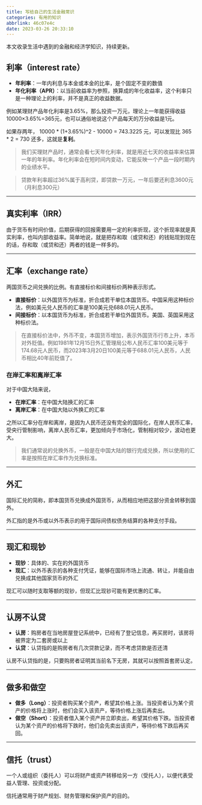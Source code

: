 ```yaml
---
title: 写给自己的生活金融常识
categories: 有用的知识
abbrlink: 46c07e4c
date: 2023-03-26 20:33:10
---
```


本文收录生活中遇到的金融和经济学知识，持续更新。

<!-- more -->

## 利率（interest rate）

- **年利率**：一年内利息与本金或本金的比率，是个固定不变的数值
- **年化利率（APR）**：以当前收益率为参照，换算成的年化收益率，这个利率只是一种理论上的利率，并不是真正的收益数据。

例如某理财产品年化利率是3.65%，那么投资一万元，理论上一年能获得收益 10000×3.65%=365元，也可以通俗地说这个产品每天的万分收益是1元。

如果存两年， 10000 * (1+3.65%)^2 - 10000 = 743.3225 元，可以发现比 365 * 2 = 730 还多，这就是**复利**。 


> 我们买理财产品时，通常会看七天年化利率，就是用近七天的收益率来估算一年的年利率。年化利率会在短时间内变动，它能反映一个产品一段时期内的业绩水平。

> 贷款年利率超过36%属于高利贷，即贷款一万元，一年后要还利息3600元（月利息300元）

---

## 真实利率（IRR）

由于货币有时间价值，后期获得的回报需要用一定的利率折现，这个折现率就是真实利率，也叫内部收益率。简单地说，就是把存和取（或贷和还）的钱贴现到现在的话，存和取（或贷和还）两者的钱是一样多的。


---

## 汇率（exchange rate）

两国货币之间兑换的比例。有直接标价和间接标价两种表示形式。

- **直接标价**：以外国货币为标准，折合成若干单位本国货币。中国采用这种标价法，例如美元兑人民币的汇率是100美元兑688.01元人民币。
- **间接标价**：以本国货币为标准，折合成若干单位外国货币。美国、英国采用这种标价法。

> 在直接标价法中，外币不变，本国货币增加，表示外国货币行市上升，本币对外贬值。例如1981年12月15日外汇管理局公布人民币汇率100美元等于174.68元人民币，而2023年3月20日100美元等于688.01元人民币，人民币相比40年前贬值了。

### 在岸汇率和离岸汇率

对于中国大陆来说，

- **在岸汇率**：在中国大陆换汇的汇率
- **离岸汇率**：在中国大陆以外换汇的汇率

之所以汇率分在岸和离岸，是因为人民币还没有完全的国际化，在岸人民币汇率，受央行管制影响，离岸人民币汇率，更加倾向于市场化，管制相对较少，波动也更大。

> 我们通常说的兑换外币，一般是在中国大陆的银行完成兑换，所以使用的汇率是按照在岸汇率作为兑换标准。

---

## 外汇

国际汇兑的简称，即本国货币兑换成外国货币，从而相应地把这部分资金转移到国外。

外汇指的是外币或以外币表示的用于国际间债权债务结算的各种支付手段。

---

## 现汇和现钞

- **现钞**：具体的、实在的外国货币
- **现汇**：以外币表示的各种支付凭证，能够在国际市场上流通、转让，并能自由兑换成其他国家货币的外汇

现汇可以随时支取等额的现钞，但现汇比现钞可能有更优惠的汇率。

---

## 认房不认贷

- **认房**：购房者在当地房屋登记系统中，已经有了登记信息，再买房时，该房将被界定为二套房或以上
- **认贷**：认贷指的是购房者有几次贷款记录，而不考虑贷款是否还清

认房不认贷指的是，只要购房者证明其当前名下无房，其就可以按照首套房认定。

---

## 做多和做空

- **做多（Long）**：投资者购买某个资产，希望其价格上涨。当投资者认为某个资产的价格将上涨时，他们会买入该资产，等待价格上涨后再卖出。
- **做空（Short）**：投资者借入某个资产并立即卖出，希望其价格下跌。当投资者认为某个资产的价格将下跌时，他们会先卖出该资产，等待价格下跌后再买回。

---

## 信托（trust）

一个人或组织（委托人）可以将财产或资产转移给另一方（受托人），以便代表受益人管理、投资或分配。

信托通常用于财产规划、财务管理和保护资产的目的。
